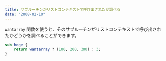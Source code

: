 ```yaml
---
title: サブルーチンがリストコンテキストで呼び出されたか調べる
date: "2008-02-10"
---
```


`wantarray` 関数を使うと、そのサブルーチンがリストコンテキストで呼び出されたかどうかを調べることができます。

```perl
sub hoge {
    return wantarray ? (100, 200, 300) : 3;
}
```

